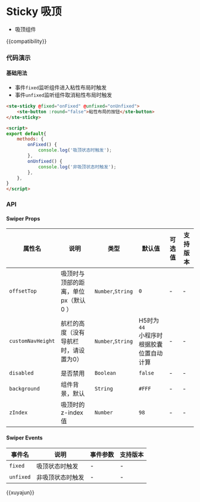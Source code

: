# Sticky 吸顶
- 吸顶组件

{{compatibility}}

### 代码演示

#### 基础用法
- 事件`fixed`监听组件进入粘性布局时触发
- 事件`unfixed`监听组件取消粘性布局时触发
```html
<ste-sticky @fixed="onFixed" @unfixed="onUnfixed">
	<ste-button :round="false">粘性布局的按钮</ste-button>
</ste-sticky>

<script>
export default{
	methods: {
		onFixed() {
			console.log('吸顶状态时触发');
		},
		onUnfixed() {
			console.log('非吸顶状态时触发');
		},
	},
}
</script>
```



### API
#### Swiper Props

| 属性名						| 说明																	| 类型								| 默认值																			| 可选值	| 支持版本	|
| -----							| -----																| -----							| -----																			| -----	| -----		|
| `offsetTop`				| 吸顶时与顶部的距离，单位px（默认 0 ）	| `Number`,`String`	| `0`																				| -			| -				|
| `customNavHeight`	| 航栏的高度（没有导航栏时，请设置为0）	| `Number`,`String`	| H5时为`44`<br/>小程序时根据胶囊位置自动计算	| -			| -				|
| `disabled`				| 是否禁用															| `Boolean`					| `false`																		| -			| -				|
| `background`			| 组件背景，默认												| `String`					| `#FFF`																		| -			| -				|
| `zIndex`					| 吸顶时的z-index值										| `Number`					| `98`																			| -			| -				|

#### Swiper Events
|事件名			|说明							|事件参数	|支持版本	|
| ---				| ---							| ---			| ---			|
| `fixed`		| 吸顶状态时触发				| -				| -				|
| `unfixed`	| 非吸顶状态时触发	| -				| -				|


{{xuyajun}}